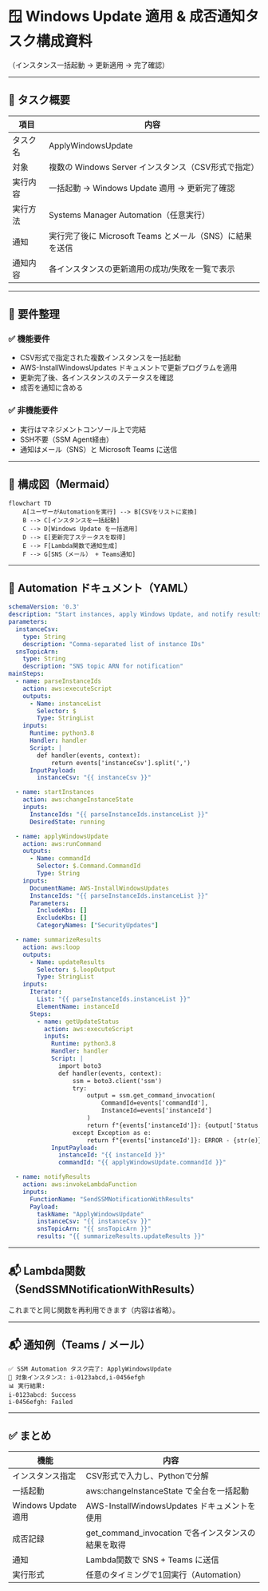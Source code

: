 # 🪟 Windows Update 適用 & 成否通知タスク構成資料  
（インスタンス一括起動 → 更新適用 → 完了確認）

---

## 📌 タスク概要

| 項目     | 内容                                                     |
| -------- | -------------------------------------------------------- |
| タスク名 | ApplyWindowsUpdate                                       |
| 対象     | 複数の Windows Server インスタンス（CSV形式で指定）      |
| 実行内容 | 一括起動 → Windows Update 適用 → 更新完了確認            |
| 実行方法 | Systems Manager Automation（任意実行）                   |
| 通知     | 実行完了後に Microsoft Teams とメール（SNS）に結果を送信 |
| 通知内容 | 各インスタンスの更新適用の成功/失敗を一覧で表示          |

---

## 🎯 要件整理

### ✅ 機能要件

- CSV形式で指定された複数インスタンスを一括起動
- AWS-InstallWindowsUpdates ドキュメントで更新プログラムを適用
- 更新完了後、各インスタンスのステータスを確認
- 成否を通知に含める

### ✅ 非機能要件

- 実行はマネジメントコンソール上で完結
- SSH不要（SSM Agent経由）
- 通知はメール（SNS）と Microsoft Teams に送信

---

## 🧩 構成図（Mermaid）

```mermaid
flowchart TD
    A[ユーザーがAutomationを実行] --> B[CSVをリストに変換]
    B --> C[インスタンスを一括起動]
    C --> D[Windows Update を一括適用]
    D --> E[更新完了ステータスを取得]
    E --> F[Lambda関数で通知生成]
    F --> G[SNS（メール） + Teams通知]
```

---

## 📄 Automation ドキュメント（YAML）

```yaml
schemaVersion: '0.3'
description: "Start instances, apply Windows Update, and notify results"
parameters:
  instanceCsv:
    type: String
    description: "Comma-separated list of instance IDs"
  snsTopicArn:
    type: String
    description: "SNS topic ARN for notification"
mainSteps:
  - name: parseInstanceIds
    action: aws:executeScript
    outputs:
      - Name: instanceList
        Selector: $
        Type: StringList
    inputs:
      Runtime: python3.8
      Handler: handler
      Script: |
        def handler(events, context):
            return events['instanceCsv'].split(',')
      InputPayload:
        instanceCsv: "{{ instanceCsv }}"

  - name: startInstances
    action: aws:changeInstanceState
    inputs:
      InstanceIds: "{{ parseInstanceIds.instanceList }}"
      DesiredState: running

  - name: applyWindowsUpdate
    action: aws:runCommand
    outputs:
      - Name: commandId
        Selector: $.Command.CommandId
        Type: String
    inputs:
      DocumentName: AWS-InstallWindowsUpdates
      InstanceIds: "{{ parseInstanceIds.instanceList }}"
      Parameters:
        IncludeKbs: []
        ExcludeKbs: []
        CategoryNames: ["SecurityUpdates"]

  - name: summarizeResults
    action: aws:loop
    outputs:
      - Name: updateResults
        Selector: $.loopOutput
        Type: StringList
    inputs:
      Iterator:
        List: "{{ parseInstanceIds.instanceList }}"
        ElementName: instanceId
      Steps:
        - name: getUpdateStatus
          action: aws:executeScript
          inputs:
            Runtime: python3.8
            Handler: handler
            Script: |
              import boto3
              def handler(events, context):
                  ssm = boto3.client('ssm')
                  try:
                      output = ssm.get_command_invocation(
                          CommandId=events['commandId'],
                          InstanceId=events['instanceId']
                      )
                      return f"{events['instanceId']}: {output['Status']}"
                  except Exception as e:
                      return f"{events['instanceId']}: ERROR - {str(e)}"
            InputPayload:
              instanceId: "{{ instanceId }}"
              commandId: "{{ applyWindowsUpdate.commandId }}"

  - name: notifyResults
    action: aws:invokeLambdaFunction
    inputs:
      FunctionName: "SendSSMNotificationWithResults"
      Payload:
        taskName: "ApplyWindowsUpdate"
        instanceCsv: "{{ instanceCsv }}"
        snsTopicArn: "{{ snsTopicArn }}"
        results: "{{ summarizeResults.updateResults }}"
```

---

## 📬 Lambda関数（SendSSMNotificationWithResults）

これまでと同じ関数を再利用できます（内容は省略）。

---

## 📬 通知例（Teams / メール）

```
✅ SSM Automation タスク完了: ApplyWindowsUpdate
📅 対象インスタンス: i-0123abcd,i-0456efgh
📊 実行結果:
i-0123abcd: Success
i-0456efgh: Failed
```

---

## ✅ まとめ

| 機能                | 内容                                                |
| ------------------- | --------------------------------------------------- |
| インスタンス指定    | CSV形式で入力し、Pythonで分解                       |
| 一括起動            | aws:changeInstanceState で全台を一括起動            |
| Windows Update 適用 | AWS-InstallWindowsUpdates ドキュメントを使用        |
| 成否記録            | get_command_invocation で各インスタンスの結果を取得 |
| 通知                | Lambda関数で SNS + Teams に送信                     |
| 実行形式            | 任意のタイミングで1回実行（Automation）             |
